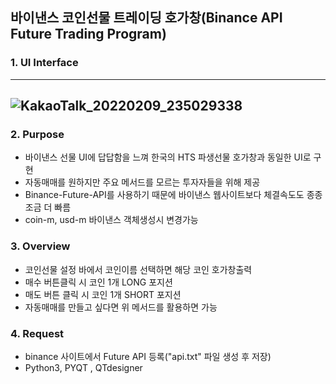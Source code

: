 ##  바이낸스 코인선물 트레이딩 호가창(Binance API Future Trading Program)


### 1. UI Interface
----
![KakaoTalk_20220209_235029338](https://user-images.githubusercontent.com/40832965/153558802-e102a735-e89e-4f79-bb4d-29ef26cee503.png)
----


### 2. Purpose
- 바이낸스 선물 UI에 답답함을 느껴 한국의 HTS 파생선물 호가창과 동일한 UI로 구현
- 자동매매를 원하지만 주요 메서드를 모르는 투자자들을 위해 제공
- Binance-Future-API를 사용하기 때문에 바이낸스 웹사이트보다 체결속도도 종종 조금 더 빠름
- coin-m, usd-m 바이낸스 객체생성시 변경가능


### 3. Overview
- 코인선물 설정 바에서 코인이름 선택하면 해당 코인 호가창출력
- 매수 버튼클릭 시 코인 1개 LONG 포지션
- 매도 버튼 클릭 시 코인 1개 SHORT 포지션
- 자동매매를 만들고 싶다면 위 메서드를 활용하면 가능


### 4. Request
- binance 사이트에서 Future API 등록("api.txt" 파일 생성 후 저장)
- Python3, PYQT , QTdesigner




